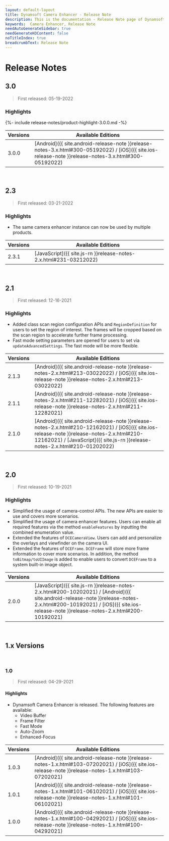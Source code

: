 ```yaml
---
layout: default-layout
title: Dynamsoft Camera Enhancer - Release Note
description: This is the documentation - Release Note page of Dynamsoft Camera Enhancer.
keywords:  Camera Enhancer, Release Note
needAutoGenerateSidebar: true
needGenerateH3Content: false
noTitleIndex: true
breadcrumbText: Release Note
---
```


# Release Notes

## 3.0

> First released: 05-19-2022

### Highlights

{%- include release-notes/product-highlight-3.0.0.md -%}

| Versions | Available Editions |
| -------- | ------------------ |
| 3.0.0 | [Android]({{ site.android-release-note }}release-notes-3.x.html#300-05192022) / [iOS]({{ site.ios-release-note }}release-notes-3.x.html#300-05192022) |

&nbsp;

## 2.3

> First released: 03-21-2022

### Highlights

* The same camera enhancer instance can now be used by multiple products.

| Versions | Available Editions |
| -------- | ------------------ |
| 2.3.1 | [JavaScript]({{ site.js-rn }}release-notes-2.x.html#231-03212022)|

&nbsp;

## 2.1

> First released: 12-16-2021

### Highlights

* Added class scan region configuration APIs and `RegionDefinition` for users to set the region of interest. The frames will be cropped based on the scan region to accelerate further frame processing.
* Fast mode setting parameters are opened for users to set via `updateAdvancedSettings`. The fast mode will be more flexible.

| Versions | Available Editions |
| -------- | ------------------ |
| 2.1.3 | [Android]({{ site.android-release-note }}release-notes-2.x.html#213-03022022) / [iOS]({{ site.ios-release-note }}release-notes-2.x.html#213-03022022) |
| 2.1.1 | [Android]({{ site.android-release-note }}release-notes-2.x.html#211-12282021) / [iOS]({{ site.ios-release-note }}release-notes-2.x.html#211-12282021) |
| 2.1.0 | [Android]({{ site.android-release-note }}release-notes-2.x.html#210-12162021) / [iOS]({{ site.ios-release-note }}release-notes-2.x.html#210-12162021) / [JavaScript]({{ site.js-rn }}release-notes-2.x.html#210-01202022)|

&nbsp; 

## 2.0

> First released: 10-19-2021

### Highlights

* Simplified the usage of camera-control APIs. The new APIs are easier to use and covers more scenarios.
* Simplified the usage of camera enhancer features. Users can enable all required features via the method `enableFeatures` by inputting the combined enumeration value.
* Extended the features of `DCECameraView`. Users can add and personalize the overlays and viewfinder on the camera UI.
* Extended the features of `DCEFrame`. `DCEFrame` will store more frame information to cover more scenarios. In addition, the method `toBitmap/toUIImage` is added to enable users to convert `DCEFrame` to a system built-in image object.

| Versions | Available Editions |
| -------- | ------------------ |
| 2.0.0 | [JavaScript]({{ site.js-rn }}release-notes-2.x.html#200-10202021) / [Android]({{ site.android-release-note }}release-notes-2.x.html#200-10192021) / [iOS]({{ site.ios-release-note }}release-notes-2.x.html#200-10192021) |

&nbsp;

<div class="fold-panel-prefix"></div>

## 1.x Versions <i class="fa fa-caret-down"></i>

<div class="fold-panel-start"></div>

&nbsp;

### 1.0

> First released: 04-29-2021

#### Highlights

* Dynamsoft Camera Enhancer is released. The following features are available:
  + Video Buffer
  + Frame Filter
  + Fast Mode
  + Auto-Zoom
  + Enhanced-Focus

| Versions | Available Editions |
| -------- | ------------------ |
| 1.0.3 | [Android]({{ site.android-release-note }}release-notes-1.x.html#103-07202021) / [iOS]({{ site.ios-release-note }}release-notes-1.x.html#103-07202021) |
| 1.0.1 | [Android]({{ site.android-release-note }}release-notes-1.x.html#101-06102021) / [iOS]({{ site.ios-release-note }}release-notes-1.x.html#101-06102021) |
| 1.0.0 | [Android]({{ site.android-release-note }}release-notes-1.x.html#100-04292021) / [iOS]({{ site.ios-release-note }}release-notes-1.x.html#100-04292021) |

<div class="fold-panel-end"></div>
